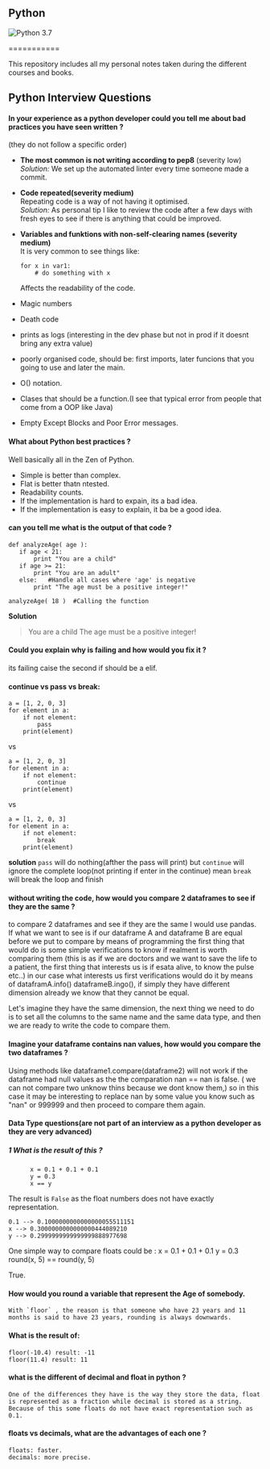## Python

![Python 3.7](https://img.shields.io/badge/Python-3.7-blue.svg)

===========

This repository includes all my personal notes taken during the different courses and books.

## Python Interview Questions


#### In your experience as a python developer could you tell me about bad practices you have seen written ?

(they do not follow a specific order)

- **The most common is not writing according to pep8** (severity low)  
   *Solution:* We set up the automated linter every time someone made a commit.
- **Code repeated(severity medium)**  
   Repeating code is a way of not having it optimised.  
   *Solution:* As personal tip I like to review the code after a few days with fresh eyes to see if there is anything that could be improved.

- **Variables and funktions with non-self-clearing names (severity medium)**  
    It is very common to see things like:
	```
	for x in var1:
	    # do something with x
	```	
    Affects the readability of the code.
	
- Magic numbers
- Death code
- prints as logs (interesting in the dev phase but not in prod if it doesnt bring any extra value)
- poorly organised code, should be: first imports, later funcions that you going to use and later the main.
- O() notation.
- Clases that should be a function.(I see that typical error from people that come from a OOP like Java)
- Empty Except Blocks and Poor Error messages.

#### What about Python best practices ?

Well basically all in the Zen of Python.

- Simple is better than complex.
- Flat is better thatn ntested.
- Readability counts.
- If the implementation is hard to expain, its a bad idea.
- If the implementation is easy to explain, it ba be a good idea.

#### can you tell me what is the output of that code ? 

```
def analyzeAge( age ):
   if age < 21:
       print "You are a child"
   if age >= 21: 
       print "You are an adult"
   else:   #Handle all cases where 'age' is negative 
       print "The age must be a positive integer!"

analyzeAge( 18 )  #Calling the function
```


**Solution**

>You are a child
>The age must be a positive integer!

#### Could you explain why is failing and how would you fix it ? 

its failing caise the second if should be a elif.

#### continue vs pass vs break:

```
a = [1, 2, 0, 3]
for element in a:
    if not element:
        pass
    print(element)
```

vs

```
a = [1, 2, 0, 3]
for element in a:
    if not element:
        continue
    print(element)
```
vs

```
a = [1, 2, 0, 3]
for element in a:
    if not element:
        break
    print(element)
```

**solution**
`pass` will do nothing(afther the pass will print) but `continue` will ignore the complete loop(not printing if enter in the continue) mean `break` will break the loop and finish

#### without writing the code, how would you compare 2 dataframes to see if they are the same ?

to compare 2 dataframes and see if they are the same I would use pandas. 
If what we want to see is if our dataframe A and dataframe B are equal before we put to compare by means of programming the first thing that would do is some simple verifications to know if realment is worth comparing them (this is as if we are doctors and we want to save the life to a patient, the first thing that interests us is if esata alive, to know the pulse etc..) in our case what interests us first verifications would do it by means of dataframA.info() dataframeB.ingo(), if simply they have different dimension already we know that they cannot be equal.

Let's imagine they have the same dimension, the next thing we need to do is to set all the columns to the same name and the same data type, and then we are ready to write the code to compare them.


#### Imagine your dataframe contains nan values, how would you compare the two dataframes ?

Using methods like dataframe1.compare(dataframe2) will not work if the dataframe had null values as the  the comparation nan == nan is false. ( we can not compare two unknow thins
because we dont know them,) so in this case it may be interesting to replace nan by some value you know such as "nan" or 999999 and then proceed to compare them again.

#### Data Type questions(are not part of an interview as a python developer as they are very advanced)

##### 1 What is the result of this ?
          x = 0.1 + 0.1 + 0.1
          y = 0.3
          x == y
		  
The result is `False` as the float numbers does not have exactly representation.

    0.1 --> 0.1000000000000000055511151
    x --> 0.3000000000000000444089210
    y --> 0.2999999999999999888977698

One simple way to compare floats could be :
    x = 0.1 + 0.1 + 0.1
    y = 0.3
    round(x, 5) == round(y, 5)

   True.

#### How would you round a variable that represent the Age of somebody.

    With `floor` , the reason is that someone who have 23 years and 11 months is said to have 23 years, rounding is always downwards.
	
#### What is the result of:

    floor(-10.4) result: -11
    floor(11.4) result: 11
	
#### what is the different of decimal and float in python ?

	One of the differences they have is the way they store the data, float is represented as a fraction while decimal is stored as a string. 
    Because of this some floats do not have exact representation such as 0.1.
	
#### floats vs decimals, what are the advantages of each one ?	

    floats: faster.
	decimals: more precise.
